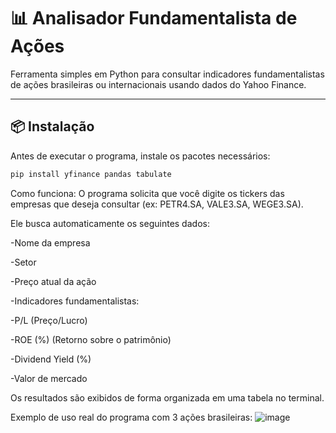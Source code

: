 # 📊 Analisador Fundamentalista de Ações

Ferramenta simples em Python para consultar indicadores fundamentalistas de ações brasileiras ou internacionais usando dados do Yahoo Finance.

---

## 📦 Instalação

Antes de executar o programa, instale os pacotes necessários:

```bash
pip install yfinance pandas tabulate
```
Como funciona:
O programa solicita que você digite os tickers das empresas que deseja consultar (ex: PETR4.SA, VALE3.SA, WEGE3.SA).

Ele busca automaticamente os seguintes dados:

 -Nome da empresa

 -Setor

 -Preço atual da ação

 -Indicadores fundamentalistas:

 -P/L (Preço/Lucro)

 -ROE (%) (Retorno sobre o patrimônio)

 -Dividend Yield (%)

 -Valor de mercado

Os resultados são exibidos de forma organizada em uma tabela no terminal.

Exemplo de uso real do programa com 3 ações brasileiras:
![image](https://github.com/user-attachments/assets/d1ea9d12-7024-46bb-852a-d40c7b99756e)

